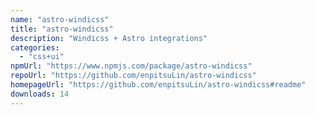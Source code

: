 ```yaml
---
name: "astro-windicss"
title: "astro-windicss"
description: "Windicss + Astro integrations"
categories:
  - "css+ui"
npmUrl: "https://www.npmjs.com/package/astro-windicss"
repoUrl: "https://github.com/enpitsuLin/astro-windicss"
homepageUrl: "https://github.com/enpitsuLin/astro-windicss#readme"
downloads: 14
---
```

